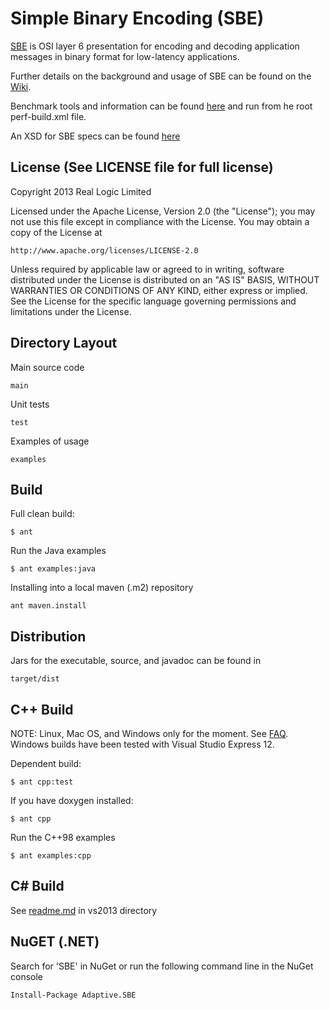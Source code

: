 Simple Binary Encoding (SBE)
============================

[SBE](http://www.fixtradingcommunity.org/pg/file/fplpo/read/1196757/simple-binary-encoding-release-candidate-2) is OSI layer 6 presentation for encoding and decoding application messages in binary format for low-latency applications.

Further details on the background and usage of SBE can be found on the [Wiki](https://github.com/real-logic/simple-binary-encoding/wiki).

Benchmark tools and information can be found [here](https://github.com/real-logic/simple-binary-encoding/tree/master/perf) and run from he root perf-build.xml file.

An XSD for SBE specs can be found [here](https://github.com/real-logic/simple-binary-encoding/blob/master/main/resources/fpl/SimpleBinary1-0.xsd)

License (See LICENSE file for full license)
-------------------------------------------
Copyright 2013 Real Logic Limited

Licensed under the Apache License, Version 2.0 (the "License");
you may not use this file except in compliance with the License.
You may obtain a copy of the License at

    http://www.apache.org/licenses/LICENSE-2.0

Unless required by applicable law or agreed to in writing, software
distributed under the License is distributed on an "AS IS" BASIS,
WITHOUT WARRANTIES OR CONDITIONS OF ANY KIND, either express or implied.
See the License for the specific language governing permissions and
limitations under the License.

Directory Layout
----------------

Main source code

    main

Unit tests

    test

Examples of usage

    examples


Build
-----

Full clean build:

    $ ant

Run the Java examples

    $ ant examples:java

Installing into a local maven (.m2) repository

    ant maven.install

Distribution
------------

Jars for the executable, source, and javadoc can be found in

    target/dist

C++ Build
---------

NOTE: Linux, Mac OS, and Windows only for the moment. See [FAQ](https://github.com/real-logic/simple-binary-encoding/wiki/Frequently-Asked-Questions).
Windows builds have been tested with Visual Studio Express 12.

Dependent build:

    $ ant cpp:test

If you have doxygen installed:

    $ ant cpp

Run the C++98 examples

    $ ant examples:cpp

C# Build
--------

See [readme.md](https://github.com/real-logic/simple-binary-encoding/tree/master/vs2013) in vs2013 directory


NuGET (.NET)
------------

Search for 'SBE' in NuGet or run the following command line in the NuGet console

    Install-Package Adaptive.SBE

